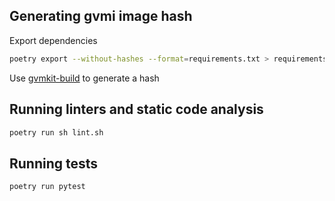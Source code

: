 ## Generating gvmi image hash

Export dependencies

```sh
poetry export --without-hashes --format=requirements.txt > requirements.txt
```

Use [gvmkit-build](https://golem-network.gitbook.io/golem-sdk-develop/requestor-tutorials/vm-runtime/convert-a-docker-image-into-a-golem-image) to generate a hash

## Running linters and static code analysis

```sh
poetry run sh lint.sh
```

## Running tests

```sh
poetry run pytest
```
